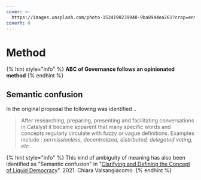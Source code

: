 ```yaml
---
cover: >-
  https://images.unsplash.com/photo-1534190239940-9ba8944ea261?crop=entropy&cs=tinysrgb&fm=jpg&ixid=MnwxOTcwMjR8MHwxfHNlYXJjaHwyfHx0b29sc3xlbnwwfHx8fDE2NTk5MTI3MjQ&ixlib=rb-1.2.1&q=80
coverY: 0
---
```


# Method

{% hint style="info" %}
**ABC of Governance follows an opinionated method**
{% endhint %}

## Semantic confusion

In the original proposal the following was identified ..

> After researching, preparing, presenting and facilitating conversations in Catalyst it became apparent that many specific words and concepts regularly circulate with fuzzy or vague definitions. Examples include : _permissionless, decentralized, distributed, delegated voting, etc ._

{% hint style="info" %}
This kind of ambiguity of meaning has also been identified as "Semantic confusion" in "[Clarifying and Defining the Concept of Liquid Democracy](https://onlinelibrary.wiley.com/doi/full/10.1111/spsr.12486)". 2021. Chiara Valsangiacomo.
{% endhint %}
